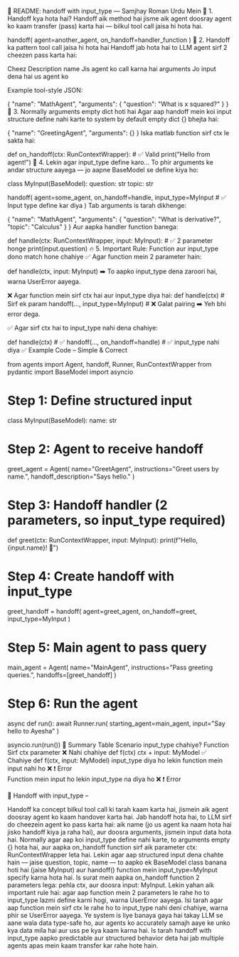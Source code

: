 📘 README: handoff with input_type — Samjhay Roman Urdu Mein
🔹 1. Handoff kya hota hai?
Handoff aik method hai jisme aik agent doosray agent ko kaam transfer (pass) karta hai — bilkul tool call jaisa hi hota hai.

handoff(
    agent=another_agent,
    on_handoff=handler_function
)
🔹 2. Handoff ka pattern tool call jaisa hi hota hai
Handoff jab hota hai to LLM agent sirf 2 cheezen pass karta hai:

Cheez	Description
name	Jis agent ko call karna hai
arguments	Jo input dena hai us agent ko

Example tool-style JSON:

{
  "name": "MathAgent",
  "arguments": {
    "question": "What is x squared?"
  }
}
🔹 3. Normally arguments empty dict hoti hai
Agar aap handoff mein koi input structure define nahi karte to system by default empty dict {} bhejta hai:

{
  "name": "GreetingAgent",
  "arguments": {}
}
Iska matlab function sirf ctx le sakta hai:


def on_handoff(ctx: RunContextWrapper):  # ✅ Valid
    print("Hello from agent!")
🔹 4. Lekin agar input_type define karo...
To phir arguments ke andar structure aayega — jo aapne BaseModel se define kiya ho:


class MyInput(BaseModel):
    question: str
    topic: str

handoff(
    agent=some_agent,
    on_handoff=handle,
    input_type=MyInput  # ✅ Input type define kar diya
)
Tab arguments is tarah dikhenge:

{
  "name": "MathAgent",
  "arguments": {
    "question": "What is derivative?",
    "topic": "Calculus"
  }
}
Aur aapka handler function banega:

def handle(ctx: RunContextWrapper, input: MyInput):  # ✅ 2 parameter honge
    print(input.question)
🔥 5. Important Rule: Function aur input_type dono match hone chahiye
✅ Agar function mein 2 parameter hain:

def handle(ctx, input: MyInput)
➡️ To aapko input_type dena zaroori hai, warna UserError aayega.

❌ Agar function mein sirf ctx hai aur input_type diya hai:
def handle(ctx)  # Sirf ek param
handoff(..., input_type=MyInput)  # ❌ Galat pairing
➡️ Yeh bhi error dega.

✅ Agar sirf ctx hai to input_type nahi dena chahiye:

def handle(ctx)  # ✅
handoff(..., on_handoff=handle)  # ✅ input_type nahi diya
✅ Example Code – Simple & Correct

from agents import Agent, handoff, Runner, RunContextWrapper
from pydantic import BaseModel
import asyncio

# Step 1: Define structured input
class MyInput(BaseModel):
    name: str

# Step 2: Agent to receive handoff
greet_agent = Agent(
    name="GreetAgent",
    instructions="Greet users by name.",
    handoff_description="Says hello."
)

# Step 3: Handoff handler (2 parameters, so input_type required)
def greet(ctx: RunContextWrapper, input: MyInput):
    print(f"Hello, {input.name}! 👋")

# Step 4: Create handoff with input_type
greet_handoff = handoff(
    agent=greet_agent,
    on_handoff=greet,
    input_type=MyInput
)

# Step 5: Main agent to pass query
main_agent = Agent(
    name="MainAgent",
    instructions="Pass greeting queries.",
    handoffs=[greet_handoff]
)

# Step 6: Run the agent
async def run():
    await Runner.run(
        starting_agent=main_agent,
        input="Say hello to Ayesha"
    )

asyncio.run(run())
📌 Summary Table
Scenario	input_type chahiye?	Function
Sirf ctx parameter	❌ Nahi chahiye	def f(ctx)
ctx + input: MyModel	✅ Chahiye	def f(ctx, input: MyModel)
input_type diya ho lekin function mein input nahi ho	❌ ❗ Error	
Function mein input ho lekin input_type na diya ho	❌ ❗ Error	




📘 Handoff with input_type –

Handoff ka concept bilkul tool call ki tarah kaam karta hai, jismein aik agent doosray agent ko kaam handover karta hai. Jab handoff hota hai, to LLM sirf do cheezein agent ko pass karta hai: aik name (jo us agent ka naam hota hai jisko handoff kiya ja raha hai), aur doosra arguments, jismein input data hota hai. Normally agar aap koi input_type define nahi karte, to arguments empty {} hota hai, aur aapka on_handoff function sirf aik parameter ctx: RunContextWrapper leta hai. Lekin agar aap structured input dena chahte hain — jaise question, topic, name — to aapko ek BaseModel class banana hoti hai (jaise MyInput) aur handoff() function mein input_type=MyInput specify karna hota hai. Is surat mein aapka on_handoff function 2 parameters lega: pehla ctx, aur doosra input: MyInput. Lekin yahan aik important rule hai: agar aap function mein 2 parameters le rahe ho to input_type lazmi define karni hogi, warna UserError aayega. Isi tarah agar aap function mein sirf ctx le rahe ho to input_type nahi deni chahiye, warna phir se UserError aayega. Ye system is liye banaya gaya hai takay LLM se aane wala data type-safe ho, aur agents ko accurately samajh aaye ke unko kya data mila hai aur uss pe kya kaam karna hai. Is tarah handoff with input_type aapko predictable aur structured behavior deta hai jab multiple agents apas mein kaam transfer kar rahe hote hain.